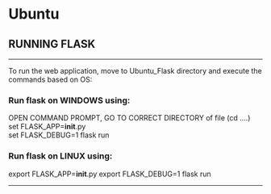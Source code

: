 # Ubuntu
## RUNNING FLASK
________________________________________
To run the web application, move to Ubuntu_Flask directory and execute the commands based on OS:
### Run flask on WINDOWS using:
OPEN COMMAND PROMPT, GO TO CORRECT DIRECTORY of file (cd ....)
<br> set FLASK_APP=__init__.py <br>
set FLASK_DEBUG=1
flask run
### Run flask on LINUX using:
export FLASK_APP=__init__.py
export FLASK_DEBUG=1
flask run
________________________________________

